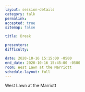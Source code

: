```yaml
---
layout: session-details
category: talk
permalink:
accepted: true
sitemap: false

title: Break

presenters:
difficulty:

date: 2020-10-16 15:15:00 -0500
end_date: 2020-10-16 15:45:00 -0500
room: West Lawn at the Marriott
schedule-layout: full
---
```

West Lawn at the Marriott
